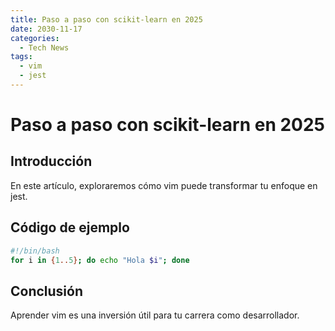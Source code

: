 ```yaml
---
title: Paso a paso con scikit-learn en 2025
date: 2030-11-17
categories:
  - Tech News
tags:
  - vim
  - jest
---
```


# Paso a paso con scikit-learn en 2025

## Introducción

En este artículo, exploraremos cómo vim puede transformar tu enfoque en jest.

## Código de ejemplo

```bash
#!/bin/bash
for i in {1..5}; do echo "Hola $i"; done
```

## Conclusión

Aprender vim es una inversión útil para tu carrera como desarrollador.